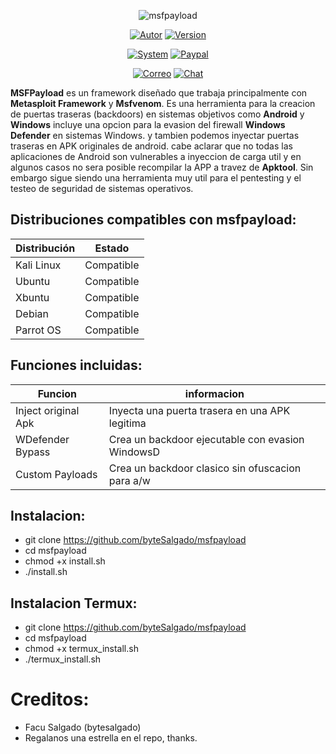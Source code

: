 <p align="center">
<img src="http://imgfz.com/i/dmOuMvH.png" title="msfpayload">
</p>

<p align="center">
<a href="https://github.com/bytesalgado"><img title="Autor" src="https://img.shields.io/badge/Author-Facu%20Salgado-blue?style=for-the-badge&logo=github"></a>
<a href=""><img title="Version" src="https://img.shields.io/badge/Version-2.0-red?style=for-the-badge&logo="></a>
</p>

<p align="center">
<a href=""><img title="System" src="https://img.shields.io/badge/Supported%20OS-Linux-orange?style=for-the-badge&logo=linux"></a>
<a href="https://paypal.me/facukaku021"><img title="Paypal" src="https://img.shields.io/badge/Donate-PayPal-green.svg?style=for-the-badge&logo=paypal"></a>
</p>

<p align="center">
<a href="mailto:facundosalgado017@gmail.com"><img title="Correo" src="https://img.shields.io/badge/Correo-facundosalgado017@gmail.com-blueviolet?style=for-the-badge&logo=gmai"></a>
<a href="https://t.me/facukaku021"><img title="Chat" src="https://img.shields.io/badge/CHAT-TELEGRAM-blue?style=for-the-badge&logo=telegram"></a>
</p>

**MSFPayload** es un framework diseñado que trabaja principalmente con **Metasploit Framework** y **Msfvenom**. Es una herramienta para la creacion de puertas traseras (backdoors) en sistemas objetivos como **Android** y **Windows** incluye una opcion para la evasion del firewall **Windows Defender** en sistemas Windows. y tambien podemos inyectar puertas traseras en APK originales de android. cabe aclarar que no todas las aplicaciones de Android son vulnerables a inyeccion de carga util y en algunos casos no sera posible recompilar la APP a travez de **Apktool**. Sin embargo sigue siendo una herramienta muy util para el pentesting y el testeo de seguridad de sistemas operativos.

## Distribuciones compatibles con msfpayload:

| Distribución |   Estado      |
|--------------|---------------| 
| Kali Linux   | Compatible    |
| Ubuntu       | Compatible    |
| Xbuntu       | Compatible    |
| Debian       | Compatible    |
| Parrot OS    | Compatible    |


## Funciones incluidas:

| Funcion              |   informacion                                     |
|----------------------|---------------------------------------------------| 
| Inject original Apk  | Inyecta una puerta trasera en una APK legitima    |
| WDefender Bypass     | Crea un backdoor ejecutable con evasion WindowsD  |
| Custom Payloads      | Crea un backdoor clasico sin ofuscacion para a/w  |


## Instalacion:

* git clone https://github.com/byteSalgado/msfpayload
* cd msfpayload
* chmod +x install.sh
* ./install.sh

## Instalacion Termux:

* git clone https://github.com/byteSalgado/msfpayload
* cd msfpayload
* chmod +x termux_install.sh
* ./termux_install.sh  


# Creditos:

* Facu Salgado (bytesalgado)
* Regalanos una estrella en el repo, thanks.
